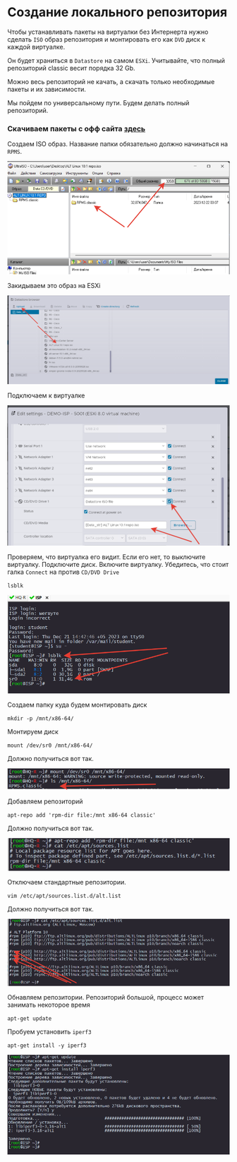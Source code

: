 # Создание локального репозитория

Чтобы устанавливать пакеты на виртуалки без Интернерта нужно сделать `ISO` образ репозитория и монтировать его как `DVD` диск к каждой виртуалке.

Он будет храниться в `Datastore` на самом `ESXi`. Учитывайте, что полный репозиторий classic весит порядка 32 Gb.

Можно весь репозиторий не качать, а скачать только необходимые пакеты и их зависимости.

Мы пойдем по универсальному пути. Будем делать полный репозиторий.

### Скачиваем пакеты с офф сайта [здесь](http://ftp.altlinux.org/pub/distributions/ALTLinux/p10/branch/x86_64/RPMS.classic/)

Создаем ISO образ. Название папки обязательно должно начинаться на `RPMS`.

<p align="center">
  <img src="./pic1.png">
</p>

Закидываем это образ на ESXi

<p align="center">
  <img src="./pic2.png">
</p>

Подключаем к виртуалке

<p align="center">
  <img src="./pic3.png">
</p>

Проверяем, что виртуалка его видит. Если его нет, то выключите виртуалку. Подключите диск. Включите виртуалку. Убедитесь, что стоит галка `Connect` на против `CD/DVD Drive`

```
lsblk
```

<p align="center">
  <img src="./pic4.png">
</p>

Создаем папку куда будем монтировать диск

```
mkdir -p /mnt/x86-64/
```

Монтируем диск

```
mount /dev/sr0 /mnt/x86-64/
```

Должно получиться вот так.

<p align="center">
  <img src="./pic6.png">
</p>

Добавляем репозиторий

```
apt-repo add 'rpm-dir file:/mnt x86-64 classic'
```

Должно получиться вот так.

<p align="center">
  <img src="./pic7.png">
</p>

Отключаем стандартные репозитории.

```
vim /etc/apt/sources.list.d/alt.list
```

Должно получиться вот так.

<p align="center">
  <img src="./pic5.png">
</p>

Обнавляем репозитории. Репозиторий большой, процесс может занимать некоторое время

```
apt-get update
```

Пробуем установить `iperf3`

```
apt-get install -y iperf3
```

<p align="center">
  <img src="./pic8.png">
</p>
